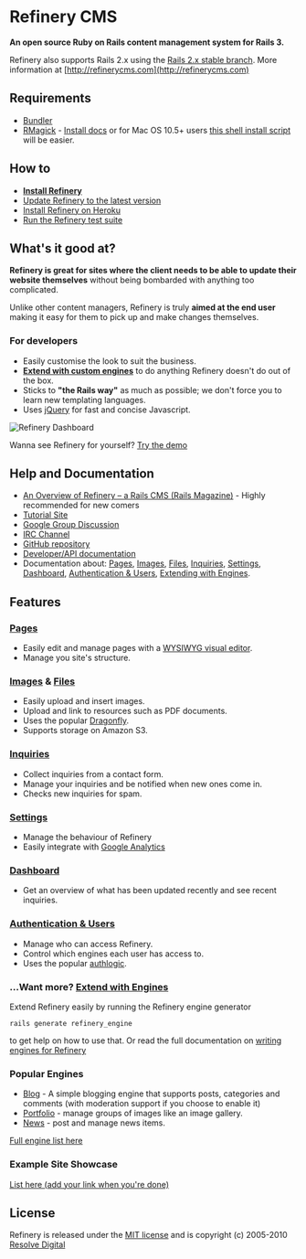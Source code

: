 # Refinery CMS

__An open source Ruby on Rails content management system for Rails 3.__

Refinery also supports Rails 2.x using the [Rails 2.x stable branch](http://github.com/refinery/refinerycms/tree/rails2-stable). More information at [http://refinerycms.com](http://refinerycms.com)

## Requirements

* [Bundler](http://github.com/carlhuda/bundler)
* [RMagick](http://github.com/rmagick/rmagick) - [Install docs](http://rmagick.rubyforge.org/install-faq.html) or for
Mac OS 10.5+ users [this shell install script](http://github.com/maddox/magick-installer) will be easier.

## How to

* __[Install Refinery](http://tutorials.refinerycms.org/tutorials/how-to-install-refinery)__
* [Update Refinery to the latest version](http://tutorials.refinerycms.org/tutorials/how-to-update-refinery-to-the-latest-version)
* [Install Refinery on Heroku](http://tutorials.refinerycms.org/tutorials/how-to-install-refinery-on-heroku)
* [Run the Refinery test suite](http://tutorials.refinerycms.org/tutorials/how-to-test-refinery)

## What's it good at?

__Refinery is great for sites where the client needs to be able to update their website themselves__ without being bombarded with anything too complicated.

Unlike other content managers, Refinery is truly __aimed at the end user__ making it easy for them to pick up and make changes themselves.

### For developers

* Easily customise the look to suit the business.
* __[Extend with custom engines](http://github.com/refinery/refinerycms/blob/master/vendor/refinerycms/core/engines.md#readme)__ to do anything Refinery doesn't do out of the box.
* Sticks to __"the Rails way"__ as much as possible; we don't force you to learn new templating languages.
* Uses [jQuery](http://jquery.com/) for fast and concise Javascript.

![Refinery Dashboard](http://refinerycms.com/system/images/0000/0576/dashboard.png)

Wanna see Refinery for yourself? [Try the demo](http://demo.refinerycms.com/refinery)

## Help and Documentation

* [An Overview of Refinery – a Rails CMS (Rails Magazine)](http://railsmagazine.com/issues/7) - Highly recommended for new comers
* [Tutorial Site](http://tutorials.refinerycms.org)
* [Google Group Discussion](http://group.refinerycms.org)
* [IRC Channel](irc://irc.freenode.net/refinerycms)
* [GitHub repository](http://github.com/refinery/refinerycms)
* [Developer/API documentation](http://api.refinerycms.org)
* Documentation about: [Pages](http://github.com/refinery/refinerycms/blob/master/vendor/refinerycms/pages/readme.md#readme), [Images](http://github.com/refinery/refinerycms/blob/master/vendor/refinerycms/images/readme.md#readme), [Files](http://github.com/refinery/refinerycms/blob/master/vendor/refinerycms/resources/readme.md#readme), [Inquiries](http://github.com/refinery/refinerycms-inquiries/blob/master/readme.md#readme), [Settings](http://github.com/refinery/refinerycms/blob/master/vendor/refinerycms/settings/readme.md#readme), [Dashboard](http://github.com/refinery/refinerycms/blob/master/vendor/refinerycms/dashboard/readme.md#readme), [Authentication & Users](http://github.com/refinery/refinerycms/blob/master/vendor/refinerycms/authentication/readme.md#readme), [Extending with Engines](http://github.com/refinery/refinerycms/blob/master/vendor/refinerycms/core/engines.md#readme).

## Features

### [Pages](http://github.com/refinery/refinerycms/blob/master/vendor/refinerycms/pages/readme.md#readme)

* Easily edit and manage pages with a [WYSIWYG visual editor](http://www.wymeditor.org/).
* Manage you site's structure.

### [Images](http://github.com/refinery/refinerycms/blob/master/vendor/refinerycms/images/readme.md#readme) & [Files](http://github.com/refinery/refinerycms/blob/master/vendor/refinerycms/resources/readme.md#readme)

* Easily upload and insert images.
* Upload and link to resources such as PDF documents.
* Uses the popular [Dragonfly](http://github.com/markevans/dragonfly).
* Supports storage on Amazon S3.

### [Inquiries](http://github.com/refinery/refinerycms-inquiries/blob/master/readme.md#readme)

* Collect inquiries from a contact form.
* Manage your inquiries and be notified when new ones come in.
* Checks new inquiries for spam.

### [Settings](http://github.com/refinery/refinerycms/blob/master/vendor/refinerycms/settings/readme.md#readme)

* Manage the behaviour of Refinery
* Easily integrate with [Google Analytics](https://www.google.com/analytics/)

### [Dashboard](http://github.com/refinery/refinerycms/blob/master/vendor/refinerycms/dashboard/readme.md#readme)

* Get an overview of what has been updated recently and see recent inquiries.

### [Authentication & Users](http://github.com/refinery/refinerycms/blob/master/vendor/refinerycms/authentication/readme.md#readme)

* Manage who can access Refinery.
* Control which engines each user has access to.
* Uses the popular [authlogic](http://github.com/binarylogic/authlogic).

### ...Want more? [Extend with Engines](http://github.com/refinery/refinerycms/blob/master/vendor/refinerycms/core/engines.md#readme)

Extend Refinery easily by running the Refinery engine generator

    rails generate refinery_engine

to get help on how to use that. Or read the full documentation on [writing engines for Refinery](http://github.com/refinery/refinerycms/blob/master/vendor/refinerycms/core/engines.md#readme)

### Popular Engines

* [Blog](http://github.com/refinery/refinerycms-blog) - A simple blogging engine that supports posts, categories and comments (with moderation support if you choose to enable it)
* [Portfolio](http://github.com/refinery/refinerycms-portfolio) - manage groups of images like an image gallery.
* [News](http://github.com/refinery/refinerycms-news) - post and manage news items.

[Full engine list here](http://github.com/refinery/refinerycms/wiki/engines)

### Example Site Showcase

[List here (add your link when you're done)](http://github.com/refinery/refinerycms/wiki/Example-Site-Showcase)

## License

Refinery is released under the [MIT license](http://github.com/refinery/refinerycms/blob/master/license.md#readme) and is copyright (c) 2005-2010 [Resolve Digital](http://www.resolvedigital.com)
